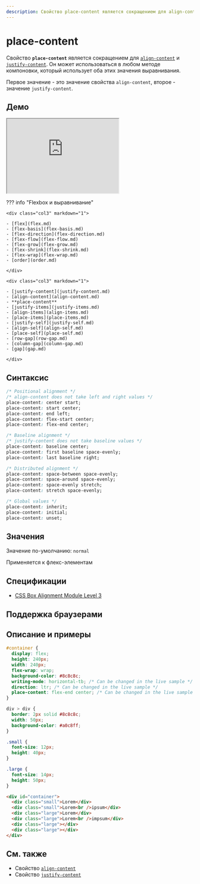 ```yaml
---
description: Свойство place-content является сокращением для align-content и justify-content
---
```


# place-content

Свойство **`place-content`** является сокращением для [`align-content`](align-content.md) и [`justify-content`](justify-content.md). Он может использоваться в любом методе компоновки, который использует оба этих значения выравнивания.

Первое значение - это значение свойства `align-content`, второе - значение `justify-content`.

## Демо

<iframe class="interactive is-default-height" height="200" src="https://interactive-examples.mdn.mozilla.net/pages/css/place-content.html" title="MDN Web Docs Interactive Example" loading="lazy" data-readystate="complete"></iframe>

??? info "Flexbox и выравнивание"

    <div class="col3" markdown="1">

    - [flex](flex.md)
    - [flex-basis](flex-basis.md)
    - [flex-direction](flex-direction.md)
    - [flex-flow](flex-flow.md)
    - [flex-grow](flex-grow.md)
    - [flex-shrink](flex-shrink.md)
    - [flex-wrap](flex-wrap.md)
    - [order](order.md)

    </div>

    <div class="col3" markdown="1">

    - [justify-content](justify-content.md)
    - [align-content](align-content.md)
    - **place-content**
    - [justify-items](justify-items.md)
    - [align-items](align-items.md)
    - [place-items](place-items.md)
    - [justify-self](justify-self.md)
    - [align-self](align-self.md)
    - [place-self](place-self.md)
    - [row-gap](row-gap.md)
    - [column-gap](column-gap.md)
    - [gap](gap.md)

    </div>

## Синтаксис

```css
/* Positional alignment */
/* align-content does not take left and right values */
place-content: center start;
place-content: start center;
place-content: end left;
place-content: flex-start center;
place-content: flex-end center;

/* Baseline alignment */
/* justify-content does not take baseline values */
place-content: baseline center;
place-content: first baseline space-evenly;
place-content: last baseline right;

/* Distributed alignment */
place-content: space-between space-evenly;
place-content: space-around space-evenly;
place-content: space-evenly stretch;
place-content: stretch space-evenly;

/* Global values */
place-content: inherit;
place-content: initial;
place-content: unset;
```

## Значения

Значение по-умолчанию: `normal`

Применяется к флекс-элементам

## Спецификации

- [CSS Box Alignment Module Level 3](https://drafts.csswg.org/css-align-3/#propdef-place-content)

## Поддержка браузерами

<p class="ciu_embed" data-feature="mdn-css__properties__place-content__flex_context" data-periods="future_1,current,past_1,past_2" data-accessible-colours="false"></p>

<p class="ciu_embed" data-feature="mdn-css__properties__place-content__grid_context" data-periods="future_1,current,past_1,past_2" data-accessible-colours="false"></p>

## Описание и примеры

```css
#container {
  display: flex;
  height: 240px;
  width: 240px;
  flex-wrap: wrap;
  background-color: #8c8c8c;
  writing-mode: horizontal-tb; /* Can be changed in the live sample */
  direction: ltr; /* Can be changed in the live sample */
  place-content: flex-end center; /* Can be changed in the live sample */
}

div > div {
  border: 2px solid #8c8c8c;
  width: 50px;
  background-color: #a0c8ff;
}

.small {
  font-size: 12px;
  height: 40px;
}

.large {
  font-size: 14px;
  height: 50px;
}
```

```html
<div id="container">
  <div class="small">Lorem</div>
  <div class="small">Lorem<br />ipsum</div>
  <div class="large">Lorem</div>
  <div class="large">Lorem<br />impsum</div>
  <div class="large"></div>
  <div class="large"></div>
</div>
```

## См. также

- Свойство [`align-content`](align-content.md)
- Свойство [`justify-content`](justify-content.md)
